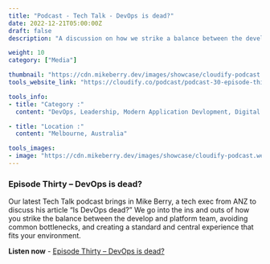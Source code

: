 ```yaml
---
title: "Podcast - Tech Talk - DevOps is dead?"
date: 2022-12-21T05:00:00Z
draft: false
description: "A discussion on how we strike a balance between the developer and platform team."

weight: 10
category: ["Media"]

thumbnail: "https://cdn.mikeberry.dev/images/showcase/cloudify-podcast.webp"
tools_website_link: "https://cloudify.co/podcast/podcast-30-episode-thirty-devops-is-dead-a-discussion-on-how-we-strike-a-balance-between-the-developer-and-platform-team/"

tools_info:
- title: "Category :"
  content: "DevOps, Leadership, Modern Application Devlopment, Digital Transformation"

- title: "Location :"
  content: "Melbourne, Australia"

tools_images:
- image: "https://cdn.mikeberry.dev/images/showcase/cloudify-podcast.webp"
---
```


### Episode Thirty – DevOps is dead?

Our latest Tech Talk podcast brings in Mike Berry, a tech exec from ANZ to discuss his article “Is DevOps dead?” We go into the ins and outs of how you strike the balance between the develop and platform team, avoiding common bottlenecks, and creating a standard and central experience that fits your environment.

**Listen now** - [Episode Thirty – DevOps is dead?](https://cloudify.co/podcast/podcast-30-episode-thirty-devops-is-dead-a-discussion-on-how-we-strike-a-balance-between-the-developer-and-platform-team/)
